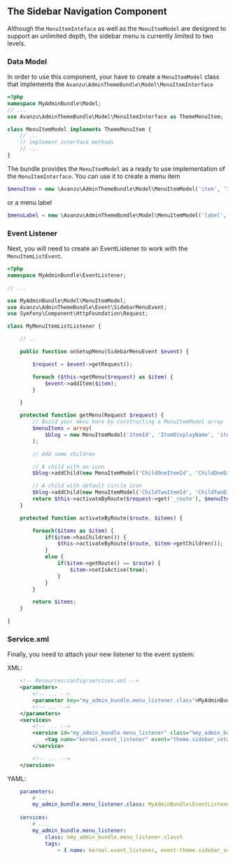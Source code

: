 ## The Sidebar Navigation Component

Although the `MenuItemInteface` as well as the `MenuItemModel` are designed to support an unlimited depth, the sidebar menu is currently limited to two levels.

### Data Model

In order to use this component, your have to create a `MenuItemModel` class that implements the `Avanzu\AdminThemeBundle\Model\MenuItemInterface`
```php
<?php
namespace MyAdminBundle\Model;
// ...
use Avanzu\AdminThemeBundle\Model\MenuItemInterface as ThemeMenuItem;

class MenuItemModel implements ThemeMenuItem {
	// ...
	// implement interface methods
	// ...
}
```
The bundle provides the `MenuItemModel` as a ready to use implementation of the `MenuItemInterface`. You can use it to create a menu item

```php
$menuItem = new \Avanzu\AdminThemeBundle\Model\MenuItemModel('item', 'Item', 'item_route_name');
```

or a menu label

```php
$menuLabel = new \Avanzu\AdminThemeBundle\Model\MenuItemModel('label', 'Label', false);
```

### Event Listener
Next, you will need to create an EventListener to work with the `MenuItemListEvent`.
```php
<?php
namespace MyAdminBundle\EventListener;

// ...

use MyAdminBundle\Model\MenuItemModel;
use Avanzu\AdminThemeBundle\Event\SidebarMenuEvent;
use Symfony\Component\HttpFoundation\Request;

class MyMenuItemListListener {

	// ...

	public function onSetupMenu(SidebarMenuEvent $event) {

		$request = $event->getRequest();

        foreach ($this->getMenu($request) as $item) {
            $event->addItem($item);
        }

	}

	protected function getMenu(Request $request) {
		// Build your menu here by constructing a MenuItemModel array
		$menuItems = array(
            $blog = new MenuItemModel('ItemId', 'ItemDisplayName', 'item_symfony_route', array(/* options */), 'iconclasses fa fa-plane');
        );

        // Add some children

        // A child with an icon
        $blog->addChild(new MenuItemModel('ChildOneItemId', 'ChildOneDisplayName', 'child_1_route', array(), 'fa fa-rss-square')),

        // A child with default circle icon
        $blog->addChild(new MenuItemModel('ChildTwoItemId', 'ChildTwoDisplayName', 'child_2_route'));
		return $this->activateByRoute($request->get('_route'), $menuItems);
	}

	protected function activateByRoute($route, $items) {

        foreach($items as $item) {
            if($item->hasChildren()) {
                $this->activateByRoute($route, $item->getChildren());
            }
            else {
                if($item->getRoute() == $route) {
                    $item->setIsActive(true);
                }
            }
        }

        return $items;
    }

}
```
### Service.xml

Finally, you need to attach your new listener to the event system:

XML: 

```xml
	<!-- Resources/config/services.xml -->
	<parameters>
		<!-- ... -->
		<parameter key="my_admin_bundle.menu_listener.class">MyAdminBundle\EventListener\MyMenuItemListListener</parameter>
		<!-- ... -->
	</parameters>
	<services>
		<!-- ... -->
		<service id="my_admin_bundle.menu_listener" class="%my_admin_bundle.menu_listener.class%">
	        <tag name="kernel.event_listener" event="theme.sidebar_setup_menu" method="onSetupMenu" />
	    </service>

		<!-- ... -->
	</services>
```

YAML: 

```yaml
	parameters:
		# ...
        my_admin_bundle.menu_listener.class: MyAdminBundle\EventListener\MyMenuItemListListener
    
    services:
        # ...
        my_admin_bundle.menu_listener:
            class: %my_admin_bundle.menu_listener.class%
            tags:
                - { name: kernel.event_listener, event:theme.sidebar_setup_menu, method:onSetupMenu }
```
